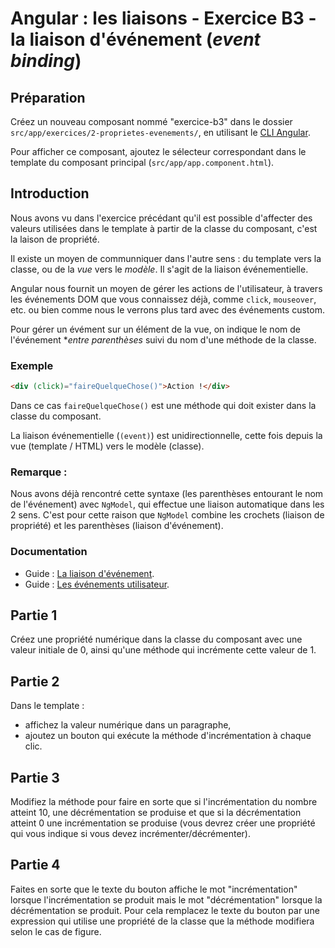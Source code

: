 # Angular : les liaisons - Exercice B3 - la liaison d'événement (_event binding_)


## Préparation
Créez un nouveau composant nommé "exercice-b3" dans le dossier `src/app/exercices/2-proprietes-evenements/`, en utilisant le [CLI Angular](https://angular.io/cli).

Pour afficher ce composant, ajoutez le sélecteur correspondant dans le template du composant principal (`src/app/app.component.html`).


## Introduction

Nous avons vu dans l'exercice précédant qu'il est possible d'affecter des valeurs utilisées dans le template à partir de la classe du composant, c'est la laison de propriété.

Il existe un moyen de communniquer dans l'autre sens : du template vers la classe, ou de la _vue_ vers le _modèle_. Il s'agit de la liaison événementielle.

Angular nous fournit un moyen de gérer les actions de l'utilisateur, à travers les événements DOM que vous connaissez déjà, comme `click`, `mouseover`, etc. ou bien comme nous le verrons plus tard avec des événements custom.

Pour gérer un évément sur un élément de la vue, on indique le nom de l'événement **entre parenthèses* suivi du nom d'une méthode de la classe.

### Exemple
``` html
<div (click)="faireQuelqueChose()">Action !</div>
```

Dans ce cas `faireQuelqueChose()` est une méthode qui doit exister dans la classe du composant.

La liaison événementielle (`(event)`) est unidirectionnelle, cette fois depuis la vue (template / HTML) vers le modèle (classe).

### Remarque :
Nous avons déjà rencontré cette syntaxe (les parenthèses entourant le nom de l'événement) avec `NgModel`, qui effectue une liaison automatique dans les 2 sens. C'est pour cette raison que `NgModel` combine les crochets (liaison de propriété) et les parenthèses (liaison d'événement).

### Documentation
- Guide : [La liaison d'événement](https://angular.io/guide/template-syntax#event-binding-event).
- Guide : [Les événements utilisateur](https://angular.io/guide/user-input).


## Partie 1
Créez une propriété numérique dans la classe du composant avec une valeur initiale de 0, ainsi qu'une méthode qui incrémente cette valeur de 1.


## Partie 2
Dans le template :
- affichez la valeur numérique dans un paragraphe,
- ajoutez un bouton qui exécute la méthode d'incrémentation à chaque clic.


## Partie 3
Modifiez la méthode pour faire en sorte que si l'incrémentation du nombre atteint 10, une décrémentation se produise et que si la décrémentation atteint 0 une incrémentation se produise (vous devrez créer une propriété qui vous indique si vous devez incrémenter/décrémenter).


## Partie 4
Faites en sorte que le texte du bouton affiche le mot "incrémentation" lorsque l'incrémentation se produit mais le mot "décrémentation" lorsque la décrémentation se produit. Pour cela remplacez le texte du bouton par une expression qui utilise une propriété de la classe que la méthode modifiera selon le cas de figure.

